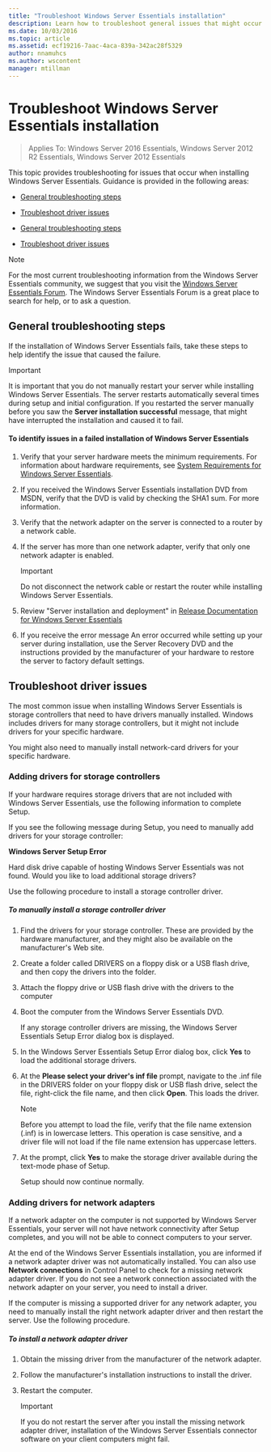 ```yaml
---
title: "Troubleshoot Windows Server Essentials installation"
description: Learn how to troubleshoot general issues that might occur when installing Windows Server Essentials.
ms.date: 10/03/2016
ms.topic: article
ms.assetid: ecf19216-7aac-4aca-839a-342ac28f5329
author: nnamuhcs
ms.author: wscontent
manager: mtillman
---
```


# Troubleshoot Windows Server Essentials installation

>Applies To: Windows Server 2016 Essentials, Windows Server 2012 R2 Essentials, Windows Server 2012 Essentials

This topic provides troubleshooting for issues that occur when installing  Windows Server Essentials. Guidance is provided in the following areas:


-   [General troubleshooting steps](Troubleshoot-Windows-Server-Essentials-installation.md#BKMK_GeneralTroubleshootingSteps)

-   [Troubleshoot driver issues](Troubleshoot-Windows-Server-Essentials-installation.md#BKMK_TroubleshootDrivers)

-   [General troubleshooting steps](Troubleshoot-Windows-Server-Essentials-installation.md#BKMK_GeneralTroubleshootingSteps)

-   [Troubleshoot driver issues](Troubleshoot-Windows-Server-Essentials-installation.md#BKMK_TroubleshootDrivers)


> [!NOTE]
>  For the most current troubleshooting information from the  Windows Server Essentials community, we suggest that you visit the [Windows Server Essentials Forum](https://social.technet.microsoft.com/forums/windows/en-us/home?forum=ws16essentials). The Windows Server Essentials Forum is a great place to search for help, or to ask a question.

##  <a name="BKMK_GeneralTroubleshootingSteps"></a> General troubleshooting steps
 If the installation of  Windows Server Essentials fails, take these steps to help identify the issue that caused the failure.

> [!IMPORTANT]
>  It is important that you do not manually restart your server while installing  Windows Server Essentials. The server restarts automatically several times during setup and initial configuration. If you restarted the server manually before you saw the **Server installation successful** message, that might have interrupted the installation and caused it to fail.

#### To identify issues in a failed installation of Windows Server Essentials

1.  Verify that your server hardware meets the minimum requirements. For information about hardware requirements, see [System Requirements for Windows Server Essentials](../get-started/system-requirements.md).

2.  If you received the  Windows Server Essentials installation DVD from MSDN, verify that the DVD is valid by checking the SHA1 sum. For more information.

3.  Verify that the network adapter on the server is connected to a router by a network cable.

4.  If the server has more than one network adapter, verify that only one network adapter is enabled.

    > [!IMPORTANT]
    >  Do not disconnect the network cable or restart the router while installing  Windows Server Essentials.

5.  Review "Server installation and deployment" in [Release Documentation for Windows Server Essentials](../get-started/release-notes.md)

6.  If you receive the error message An error occurred while setting up your server during installation, use the Server Recovery DVD and the instructions provided by the manufacturer of your hardware to restore the server to factory default settings.

##  <a name="BKMK_TroubleshootDrivers"></a> Troubleshoot driver issues
 The most common issue when installing  Windows Server Essentials is storage controllers that need to have drivers manually installed. Windows includes drivers for many storage controllers, but it might not include drivers for your specific hardware.

 You might also need to manually install network-card drivers for your specific hardware.

###  <a name="BKMK_StorageDrivers"></a> Adding drivers for storage controllers
 If your hardware requires storage drivers that are not included with  Windows Server Essentials, use the following information to complete Setup.

 If you see the following message during Setup, you need to manually add drivers for your storage controller:

 **Windows Server Setup Error**

 Hard disk drive capable of hosting  Windows Server Essentials was not found. Would you like to load additional storage drivers?

 Use the following procedure to install a storage controller driver.

##### To manually install a storage controller driver

1. Find the drivers for your storage controller. These are provided by the hardware manufacturer, and they might also be available on the manufacturer's Web site.

2. Create a folder called DRIVERS on a floppy disk or a USB flash drive, and then copy the drivers into the folder.

3. Attach the floppy drive or USB flash drive with the drivers to the computer

4. Boot the computer from the  Windows Server Essentials DVD.

    If any storage controller drivers are missing, the  Windows Server Essentials Setup Error dialog box is displayed.

5. In the  Windows Server Essentials Setup Error dialog box, click **Yes** to load the additional storage drivers.

6. At the **Please select your driver's inf file** prompt, navigate to the .inf file in the DRIVERS folder on your floppy disk or USB flash drive, select the file, right-click the file name, and then click **Open**. This loads the driver.

   > [!NOTE]
   >  Before you attempt to load the file, verify that the file name extension (.inf) is in lowercase letters. This operation is case sensitive, and a driver file will not load if the file name extension has uppercase letters.

7. At the prompt, click **Yes** to make the storage driver available during the text-mode phase of Setup.

   Setup should now continue normally.

###  <a name="BKMK_AddingNICdrivers"></a> Adding drivers for network adapters
 If a network adapter on the computer is not supported by  Windows Server Essentials, your server will not have network connectivity after Setup completes, and you will not be able to connect computers to your server.

 At the end of the  Windows Server Essentials installation, you are informed if a network adapter driver was not automatically installed. You can also use **Network connections** in Control Panel to check for a missing network adapter driver. If you do not see a network connection associated with the network adapter on your server, you need to install a driver.

 If the computer is missing a supported driver for any network adapter, you need to manually install the right network adapter driver and then restart the server. Use the following procedure.

##### To install a network adapter driver

1.  Obtain the missing driver from the manufacturer of the network adapter.

2.  Follow the manufacturer's installation instructions to install the driver.

3.  Restart the computer.

    > [!IMPORTANT]
    >  If you do not restart the server after you install the missing network adapter driver, installation of the  Windows Server Essentials connector software on your client computers might fail.